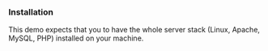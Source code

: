### Installation

This demo expects that you to have the whole server stack (Linux, Apache, MySQL, PHP) installed on your machine.

